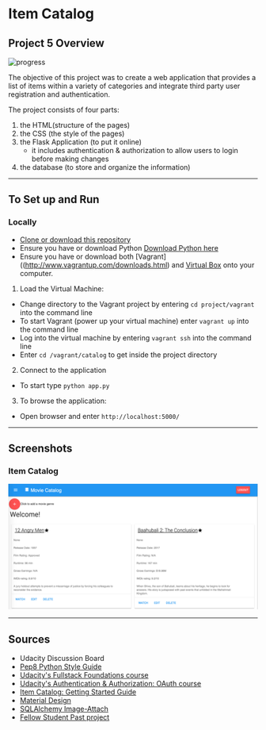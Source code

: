 # Item Catalog

## Project 5 Overview

![progress](https://progress-bar.dev/100/?title=progress)

The objective of this project was to create a web application that provides a list of items within a variety of categories and integrate third party user registration and authentication. 

The project consists of four parts:

1. the HTML(structure of the pages)
2. the CSS (the style of the pages)
3. the Flask Application (to put it online)
	* it includes authentication & authorization to allow users to login before making changes
4. the database (to store and organize the information)

___

## To Set up and Run

### Locally 

* [Clone or download this repository](https://github.com/eddiebrunson/FSND-Item-Catalog.git)
* Ensure you have or download Python [Download Python here](https://www.python.org/downloads/)
* Ensure you have or download both [Vagrant]((http://www.vagrantup.com/downloads.html) and [Virtual Box](https://www.virtualbox.org/wiki/Downloads) onto your computer.

1. Load the Virtual Machine:

* Change directory to the Vagrant project by entering `cd project/vagrant` into the command line
* To start Vagrant (power up your virtual machine) enter `vagrant up` into the command line 
* Log into the virtual machine by entering `vagrant ssh` into the command line 
* Enter `cd /vagrant/catalog` to get inside the project directory 

2. Connect to the application

* To start type `python app.py`


3. To browse the application:

* Open browser and enter `http://localhost:5000/`





___

## Screenshots

### Item Catalog 

![](SS_home.png)  




---

## Sources

* Udacity Discussion Board
* [Pep8 Python Style Guide](https://www.python.org/dev/peps/pep-0008/)
* [Udacity's Fullstack Foundations course](https://www.udacity.com/course/full-stack-foundations--ud088)
* [Udacity's Authentication & Authorization: OAuth course](https://www.udacity.com/course/authentication-authorization-oauth--ud330)
* [Item Catalog: Getting Started Guide](https://docs.google.com/document/d/1jFjlq_f-hJoAZP8dYuo5H3xY62kGyziQmiv9EPIA7tM/pub?embedded=true)
* [Material Design](https://material.io)
* [SQLAlchemy Image-Attach](http://sqlalchemy-imageattach.readthedocs.io/en/1.0.0/guide/context.html)
* [Fellow Student Past project](https://github.com/Sesshoumaru404/catalog)

